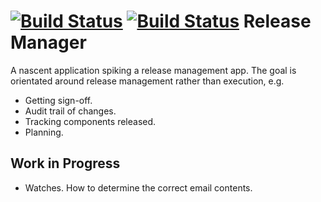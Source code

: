 [![Build Status](https://api.travis-ci.org/alexec/release-manager.png)](https://travis-ci.org/alexec/release-manager)
[![Build Status](https://drone.io/github.com/alexec/release-manager/status.png)](https://drone.io/github.com/alexec/release-manager/latest)
Release Manager
===============

A nascent application spiking a release management app. The goal is orientated around release management rather than execution, e.g.

* Getting sign-off.
* Audit trail of changes.
* Tracking components released.
* Planning.

Work in Progress
---
* Watches. How to determine the correct email contents.
